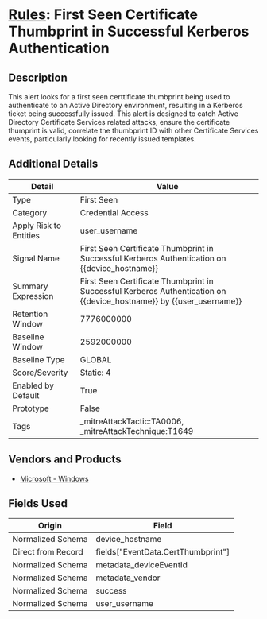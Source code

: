 # [Rules](README.md): First Seen Certificate Thumbprint in Successful Kerberos Authentication

## Description
This alert looks for a first seen certtificate thumbprint being used to authenticate to an Active Directory environment, resulting in a Kerberos ticket being successfully issued. This alert is designed to catch Active Directory Certificate Services related attacks, ensure the certificate thumprint is valid, correlate the thumbprint ID with other Certificate Services events, particularly looking for recently issued templates.

## Additional Details
|Detail|Value|
|----|----|
|Type|First Seen|
|Category|Credential Access|
|Apply Risk to Entities|user_username|
|Signal Name|First Seen Certificate Thumbprint in Successful Kerberos Authentication on {{device_hostname}}|
|Summary Expression|First Seen Certificate Thumbprint in Successful Kerberos Authentication on {{device_hostname}} by {{user_username}}|
|Retention Window|7776000000|
|Baseline Window|2592000000|
|Baseline Type|GLOBAL|
|Score/Severity|Static: 4|
|Enabled by Default|True|
|Prototype|False|
|Tags|_mitreAttackTactic:TA0006, _mitreAttackTechnique:T1649|
## Vendors and Products
- [Microsoft - Windows](../products/1ff7546c-cb36-4a24-87f7-89d2cecc5761.md)


## Fields Used

|Origin|Field|
|----|----|
|Normalized Schema|device_hostname|
|Direct from Record|fields["EventData.CertThumbprint"]|
|Normalized Schema|metadata_deviceEventId|
|Normalized Schema|metadata_vendor|
|Normalized Schema|success|
|Normalized Schema|user_username|


